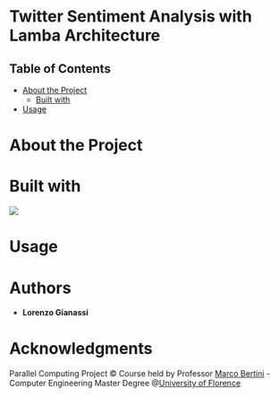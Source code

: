 # Twitter Sentiment Analysis with Lamba Architecture
## Table of Contents  
- [About the Project](#1)  
  - [Built with](#2)
- [Usage](#3)
# About the Project <a name="1"/>
# Built with <a name="2"/>
![](images/omp_logo.png) <br/>
# Usage <a name="3"/>
# Authors
- **Lorenzo Gianassi**
# Acknowledgments
Parallel Computing Project © Course held by Professor [Marco Bertini](https://www.unifi.it/p-doc2-2019-0-A-2b333d2d3529-1.html) - Computer Engineering Master Degree @[University of Florence](https://www.unifi.it/changelang-eng.html)

